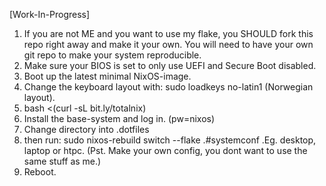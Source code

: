 [Work-In-Progress]

1. If you are not ME and you want to use my flake, you SHOULD fork this repo right away and make it your own. You will need to have your own git repo to make your system reproducible.
2. Make sure your BIOS is set to only use UEFI and Secure Boot disabled.
3. Boot up the latest minimal NixOS-image.
4. Change the keyboard layout with: sudo loadkeys no-latin1 (Norwegian layout).
5. bash <(curl -sL bit.ly/totalnix)
6. Install the base-system and log in. (pw=nixos)
7. Change directory into .dotfiles
8. then run: sudo nixos-rebuild switch --flake .#systemconf .Eg. desktop, laptop or htpc. (Pst. Make your own config, you dont want to use the same stuff as me.)
9. Reboot.
